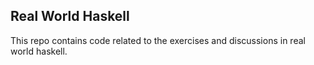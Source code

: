 Real World Haskell
------------------

This repo contains code related to the exercises and discussions in real world haskell.

